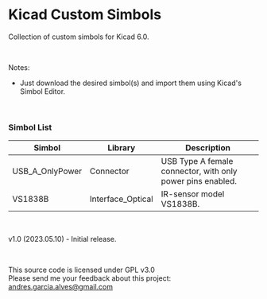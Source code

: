 # Kicad Custom Simbols

Collection of custom simbols for Kicad 6.0.

&nbsp;

Notes:
- Just download the desired simbol(s) and import them using Kicad's Simbol Editor.

&nbsp;

### Simbol List

| Simbol          | Library           | Description                                                |
|-----------------|-------------------|------------------------------------------------------------|
| USB_A_OnlyPower | Connector         | USB Type A female connector, with only power pins enabled. |
| VS1838B         | Interface_Optical | IR-sensor model VS1838B.                                   |

&nbsp;

v1.0 (2023.05.10) - Initial release.  

&nbsp;

This source code is licensed under GPL v3.0  
Please send me your feedback about this project: andres.garcia.alves@gmail.com
